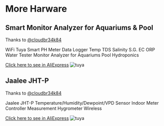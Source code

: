 # More Harware

## Smart Monitor Analyzer for Aquariums & Pool

Thanks to [@cloudbr34k84](https://github.com/cloudbr34k84)

 WiFi Tuya Smart PH Meter Data Logger Temp TDS Salinity S.G. EC ORP Water Tester Monitor Analyzer for Aquariums Pool Hydroponics

[Click here to see in AliExpress](https://www.aliexpress.com/item/1005005050612094.html?spm=a2g0o.order_list.order_list_main.157.55fb1802us7mGL)
![tuya](https://user-images.githubusercontent.com/58960644/240736913-5786bf74-5cff-4dbd-bd32-25156b4559e0.png)

## Jaalee JHT-P

Thanks to [@cloudbr34k84](https://github.com/cloudbr34k84)

Jaalee JHT-P Temperature/Humidity/Dewpoint/VPD Sensor Indoor Meter Controller Measurement Hygrometer Wireless

[Click here to see in AliExpress](https://www.aliexpress.com/item/1005002724652551.html?spm=a2g0o.order_list.order_list_main.178.55fb1802us7mGL)
![tuya](https://user-images.githubusercontent.com/58960644/240736957-d5e44d81-36a4-49fa-8b19-520af5f11f02.png)